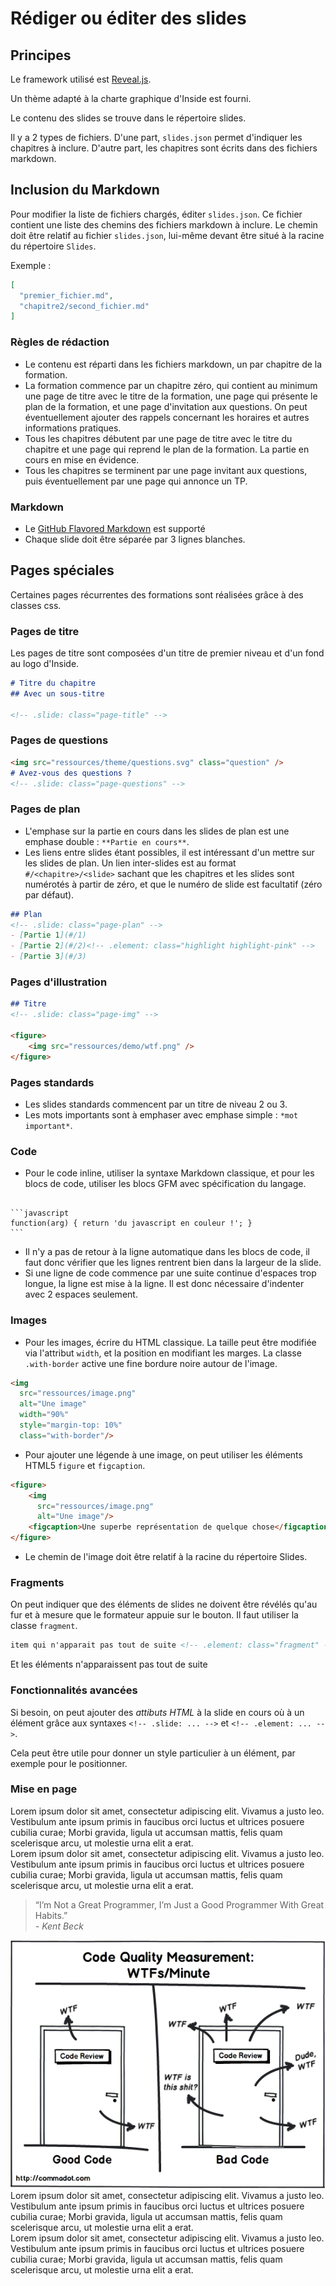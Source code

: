 # Rédiger ou éditer des slides

<!-- .slide: class="page-title" -->



## Principes

Le framework utilisé est [Reveal.js](https://github.com/hakimel/reveal.js).

Un thème adapté à la charte graphique d'Inside est fourni.

Le contenu des slides se trouve dans le répertoire slides.

Il y a 2 types de fichiers. D'une part, `slides.json` permet d'indiquer les chapitres à inclure. D'autre part, les chapitres sont écrits dans des fichiers markdown.



## Inclusion du Markdown

Pour modifier la liste de fichiers chargés, éditer `slides.json`. Ce fichier contient une liste des chemins des fichiers markdown à inclure. Le chemin doit être relatif au fichier `slides.json`, lui-même devant être situé à la racine du répertoire `Slides`.

Exemple :

```json
[
  "premier_fichier.md",
  "chapitre2/second_fichier.md"
]
```



### Règles de rédaction

- Le contenu est réparti dans les fichiers markdown, un par chapitre de la formation.
- La formation commence par un chapitre zéro, qui contient au minimum une page de titre avec le titre de la formation, une page qui présente le plan de la formation, et une page d'invitation aux questions. On peut éventuellement ajouter des rappels concernant les horaires et autres informations pratiques.
- Tous les chapitres débutent par une page de titre avec le titre du chapitre et une page qui reprend le plan de la formation. La partie en cours en mise en évidence.
- Tous les chapitres se terminent par une page invitant aux questions, puis éventuellement par une page qui annonce un TP.



### Markdown

- Le [GitHub Flavored Markdown](https://help.github.com/articles/github-flavored-markdown) est supporté
- Chaque slide doit être séparée par 3 lignes blanches.



## Pages spéciales

Certaines pages récurrentes des formations sont réalisées grâce à des classes css.



### Pages de titre

Les pages de titre sont composées d'un titre de premier niveau et d'un fond au logo d'Inside.

```markdown
# Titre du chapitre
## Avec un sous-titre

<!-- .slide: class="page-title" -->
```



### Pages de questions

```markdown
<img src="ressources/theme/questions.svg" class="question" />
# Avez-vous des questions ?
<!-- .slide: class="page-questions" -->
```



### Pages de plan

- L'emphase sur la partie en cours dans les slides de plan est une emphase double : `**Partie en cours**`.
- Les liens entre slides étant possibles, il est intéressant d'un mettre sur les slides de plan. Un lien inter-slides est au format `#/<chapitre>/<slide>` sachant que les chapitres et les slides sont numérotés à partir de zéro, et que le numéro de slide est facultatif (zéro par défaut).

```markdown
## Plan
<!-- .slide: class="page-plan" -->
- [Partie 1](#/1)
- [Partie 2](#/2)<!-- .element: class="highlight highlight-pink" -->
- [Partie 3](#/3)
```



### Pages d'illustration

```markdown
## Titre
<!-- .slide: class="page-img" -->

<figure>
	<img src="ressources/demo/wtf.png" />
</figure>
```



### Pages standards

- Les slides standards commencent par un titre de niveau 2 ou 3.
- Les mots importants sont à emphaser avec emphase simple : `*mot important*`.



### Code

- Pour le code inline, utiliser la syntaxe Markdown classique, et pour les blocs de code, utiliser les blocs GFM avec spécification du langage.

<pre><code>
```javascript
function(arg) { return 'du javascript en couleur !'; }
```
</code></pre>

- Il n'y a pas de retour à la ligne automatique dans les blocs de code, il faut donc vérifier que les lignes rentrent bien dans la largeur de la slide.
- Si une ligne de code commence par une suite continue d'espaces trop longue, la ligne est mise à la ligne. Il est donc nécessaire d'indenter avec 2 espaces seulement.



### Images

- Pour les images, écrire du HTML classique. La taille peut être modifiée via l'attribut `width`, et la position en modifiant les marges. La classe `.with-border` active une fine bordure noire autour de l'image.

```html
<img
  src="ressources/image.png"
  alt="Une image"
  width="90%"
  style="margin-top: 10%"
  class="with-border"/>
```

- Pour ajouter une légende à une image, on peut utiliser les éléments HTML5 `figure` et `figcaption`.

```html
<figure>
    <img
      src="ressources/image.png"
      alt="Une image"/>
    <figcaption>Une superbe représentation de quelque chose</figcaption>
</figure>
```

- Le chemin de l'image doit être relatif à la racine du répertoire Slides.



### Fragments

On peut indiquer que des éléments de slides ne doivent être révélés qu'au fur et à mesure que le formateur appuie sur le bouton. Il faut utiliser la classe `fragment`.

```markdown
item qui n'apparait pas tout de suite <!-- .element: class="fragment" -->
```

Et les éléments n'apparaissent pas tout de suite <!-- .element: class="fragment" -->



### Fonctionnalités avancées

Si besoin, on peut ajouter des *attibuts HTML*<!-- .element: class="highlight" --> à la slide en cours où à un élément grâce aux syntaxes `<!-- .slide: ... -->` et `<!-- .element: ... -->`. 

Cela peut être utile pour donner un style particulier à un élément, par exemple pour le positionner.



### Mise en page

<div class="row mbl">
    <div class="alert alert-success col-lg-5">
        Lorem ipsum dolor sit amet, consectetur adipiscing elit. Vivamus a justo leo. Vestibulum ante ipsum primis in faucibus orci luctus et ultrices posuere cubilia curae; Morbi gravida, ligula ut accumsan mattis, felis quam scelerisque arcu, ut molestie urna elit a erat.
    </div>
    <div class="col-lg-6 col-lg-offset-1">
        Lorem ipsum dolor sit amet, consectetur adipiscing elit. Vivamus a justo leo. Vestibulum ante ipsum primis in faucibus orci luctus et ultrices posuere cubilia curae; Morbi gravida, ligula ut accumsan mattis, felis quam scelerisque arcu, ut molestie urna elit a erat.
    </div>

</div>

> “I’m Not a Great Programmer, I’m Just a Good Programmer With Great Habits.”
> <br>*- Kent Beck*

<div class="row mvl">
    <div class="col-lg-3">
        <img src="ressources/demo/wtf.png">
    </div>
    <div class="alert alert-warning col-lg-3 col-lg-offset-1">
        Lorem ipsum dolor sit amet, consectetur adipiscing elit. Vivamus a justo leo. Vestibulum ante ipsum primis in faucibus orci luctus et ultrices posuere cubilia curae; Morbi gravida, ligula ut accumsan mattis, felis quam scelerisque arcu, ut molestie urna elit a erat.
    </div>
    <div class="col-lg-3 col-lg-offset-1">
        Lorem ipsum dolor sit amet, consectetur adipiscing elit. Vivamus a justo leo. Vestibulum ante ipsum primis in faucibus orci luctus et ultrices posuere cubilia curae; Morbi gravida, ligula ut accumsan mattis, felis quam scelerisque arcu, ut molestie urna elit a erat.
    </div>
</div>
